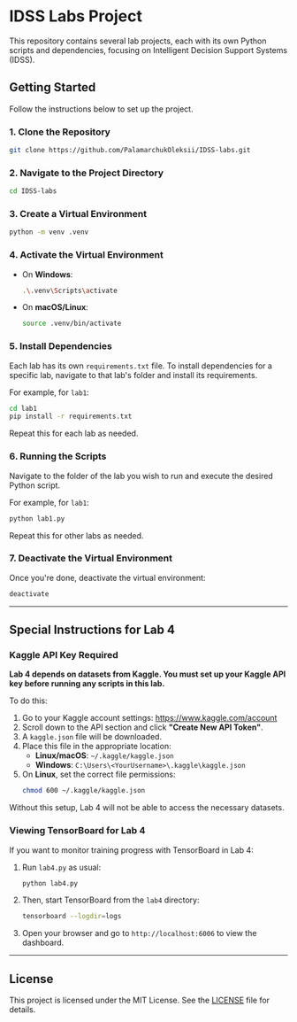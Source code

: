 # IDSS Labs Project

This repository contains several lab projects, each with its own Python scripts and dependencies, focusing on Intelligent Decision Support Systems (IDSS).

## Getting Started

Follow the instructions below to set up the project.

### 1. Clone the Repository

```bash
git clone https://github.com/PalamarchukOleksii/IDSS-labs.git
```

### 2. Navigate to the Project Directory

```bash
cd IDSS-labs
```

### 3. Create a Virtual Environment

```bash
python -m venv .venv
```

### 4. Activate the Virtual Environment

- On **Windows**:
  ```bash
  .\.venv\Scripts\activate
  ```
- On **macOS/Linux**:
  ```bash
  source .venv/bin/activate
  ```

### 5. Install Dependencies

Each lab has its own `requirements.txt` file. To install dependencies for a specific lab, navigate to that lab's folder and install its requirements.

For example, for `lab1`:

```bash
cd lab1
pip install -r requirements.txt
```

Repeat this for each lab as needed.

### 6. Running the Scripts

Navigate to the folder of the lab you wish to run and execute the desired Python script.

For example, for `lab1`:

```bash
python lab1.py
```

Repeat this for other labs as needed.

### 7. Deactivate the Virtual Environment

Once you're done, deactivate the virtual environment:

```bash
deactivate
```

---

## Special Instructions for Lab 4

### Kaggle API Key Required

**Lab 4 depends on datasets from Kaggle. You must set up your Kaggle API key before running any scripts in this lab.**

To do this:

1. Go to your Kaggle account settings: https://www.kaggle.com/account
2. Scroll down to the API section and click **"Create New API Token"**.
3. A `kaggle.json` file will be downloaded.
4. Place this file in the appropriate location:
   - **Linux/macOS**: `~/.kaggle/kaggle.json`
   - **Windows**: `C:\Users\<YourUsername>\.kaggle\kaggle.json`
5. On **Linux**, set the correct file permissions:
   ```bash
   chmod 600 ~/.kaggle/kaggle.json
   ```

Without this setup, Lab 4 will not be able to access the necessary datasets.

### Viewing TensorBoard for Lab 4

If you want to monitor training progress with TensorBoard in Lab 4:

1. Run `lab4.py` as usual:
   ```bash
   python lab4.py
   ```
2. Then, start TensorBoard from the `lab4` directory:
   ```bash
   tensorboard --logdir=logs
   ```
3. Open your browser and go to `http://localhost:6006` to view the dashboard.

---

## License

This project is licensed under the MIT License. See the [LICENSE](LICENSE) file for details.
